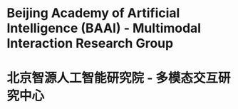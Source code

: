 # Beijing Academy of Artificial Intelligence (BAAI) - Multimodal Interaction Research Group
# 北京智源人工智能研究院 - 多模态交互研究中心
